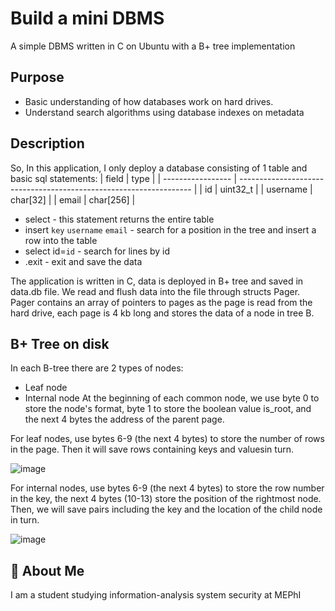 
# Build a mini DBMS
A simple DBMS written in C on Ubuntu with a B+ tree implementation

## Purpose

- Basic understanding of how databases work on hard drives.
- Understand search algorithms using database indexes on metadata

## Description

So, In this application, I only deploy a database consisting of 1 table and basic sql statements:
| field             | type                                                                |
| ----------------- | ------------------------------------------------------------------ |
| id | uint32_t |
| username | char[32] |
| email | char[256] |

- select - this statement returns the entire table
- insert `key` `username` `email` - search for a position in the tree and insert a row into the table
- select id=`id` - search for lines by id
- .exit - exit and save the data

The application is written in C, data is deployed in B+ tree and saved in data.db file.
We read and flush data into the file through structs Pager. Pager contains an array of pointers to pages as the page is read from the hard drive, each page is 4 kb long and stores the data of a node in tree B.

 


## B+ Tree on disk
In each B-tree there are 2 types of nodes:
- Leaf node
- Internal node
At the beginning of each common node, we use byte 0 to store the node's format, byte 1 to store the boolean value is_root, and the next 4 bytes the address of the parent page.

For leaf nodes, use bytes 6-9 (the next 4 bytes) to store the number of rows in the page. Then it will save rows containing keys and values ​​in turn.

![image](https://github.com/Hoaihx123/Build-mini-Database/assets/99666261/65adb530-98ec-48b3-ab47-2bfb8e97f4bb)

For internal nodes, use bytes 6-9 (the next 4 bytes) to store the row number in the key, the next 4 bytes (10-13) store the position of the rightmost node.
Then, we will save pairs including the key and the location of the child node in turn.

![image](https://github.com/Hoaihx123/Build-mini-Database/assets/99666261/ffae7fe8-4ba6-410b-a984-4c142342e446)





## 🚀 About Me

I am a student studying information-analysis system security at MEPhI

